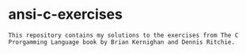 # ansi-c-exercises
```
This repository contains my solutions to the exercises from The C Prorgamming Language book by Brian Kernighan and Dennis Ritchie.
```
